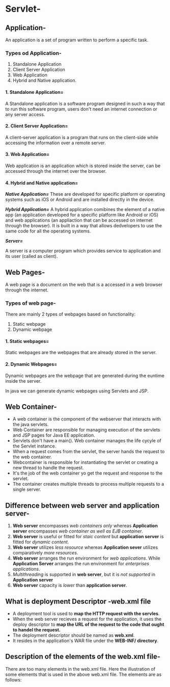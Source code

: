 # Servlet-

## Application-

An application is a set of program written to perform a specific task.

### Types od Application-

1. Standalone Application
2. Client Server Application
3. Web Application
4. Hybrid and Native application.

#### 1. Standalone Application=

A Standalone application is a software program designed in such a way that to run this software program, users don't need an internet connection or any server access.

#### 2. Client Server Application=

A client-server application is a program that runs on the client-side while accessing the information over a remote server.

#### 3. Web Application=

Web application is an application which is stored inside the server, can be accessed through the internet over the browser.

#### 4. Hybrid and Native application=

***Native Application=*** These are developed for specific platform or operating systems such as iOS or Android and are installed directly in the device.

***Hybrid Application=*** A hybrid application comibines the element of a native app (an application developed for a specific platform like Android or iOS) and web applications (an appliaction that can be accessed on internet through the browser). It is built in a way that allows dedvelopers to use the same code for all the operating systems.

***Server=***

A server is a computer program which provides service to application and its user (called as client).

## Web Pages-

A web page is a document on the web that is a accessed in a web browser through the internet.

### Types of web page-

There are mainly 2 types of webpages based on functionality:

1. Static webpage
2. Dynamic webpage

#### 1. Static webpages=

Static webpages are the webpages that are already stored in the server.

#### 2. Dynamic Webpages=

Dynamic webpages are the webpage that are generated during the euntime inside the server.

In java we can generate dynamic webpages using Servlets and JSP.

## Web Container-

* A web container is the component of the webserver that interacts with the java servlets.
* Web Container are responsible for managing execution of the servlets and JSP pages for Java EE application.
* Servlets don't have a main(). Web container manages the life cycyle of the Servlet instance.
* When a request comes from the servlet, the server hands the request to the web container.
* Webcontainer is responsible for instantiating the servlet or creating a new thread to handle the request.
* It's the job of the web container yo get the request and response to the servlet.
* The container creates multiple threads to process multiple requests to a single server.

## Difference between web server and application server-

1. **Web server** encompasses *web containers only* whereas **Application server** encompasses *web container as well as EJB container*.
2. **Web server** is useful or fitted for *staic content* but **application server** is fitted for *dynamic content*.
3. **Web server** utilizes *less resource*  whereas **Application sever** utilizes comparatively *more resources*.
4. **Web server** arranges the run environment for *web applications*. While **Application Server** arranges the run environment for *enterprises applications*.
5. *Multithreading* is supported in **web server**, but it is *not supported* in **Application server**
6. **Web server** capacity is *lower* than **application server**.

## What is deployment Descriptor -web.xml file

* A deployment tool is used to **map the HTTP request with the servles**.
* When the web server recieves a request for the application, it uses the deploy descriptor to **map the URL of the request to the code that ought to handel the request.**
* The deployment descriptor should be named as **web.xml**.
* It resides in the application's WAR file under the **WEB-INF/ directory**.

## Description of the elements of the web.xml file-

There are too many elements in the web.xml file. Here the illustration of some elements that is used in the above web.xml file. The elements are as follows:
